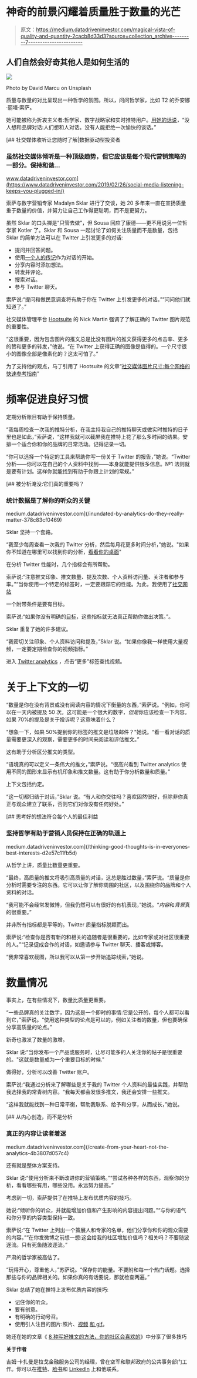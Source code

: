 # 神奇的前景闪耀着质量胜于数量的光芒

> 原文：<https://medium.datadriveninvestor.com/magical-vista-of-quality-and-quantity-2cacb8d33d3?source=collection_archive---------7----------------------->

## 人们自然会好奇其他人是如何生活的

![](img/476f6d6cd2115f279a9b77f9779a9b9f.png)

Photo by David Marcu on Unsplash

质量与数量的对比呈现出一种哲学的氛围。所以，问问哲学家，比如 T2 的乔安娜·丽塔·索萨。

她可能被称为折衷主义者:哲学家、数字战略家和实时推特用户。[用她的话说](https://joanarita.eu/)，“没人想和品牌对话:人们想和人对话。没有人能拒绝一次愉快的谈话。”

[](https://www.datadriveninvestor.com/2019/02/26/social-media-listening-keeps-you-plugged-in/) [## 社交媒体收听让您随时了解|数据驱动型投资者

### 虽然社交媒体倾听是一种顶级趋势，但它应该是每个现代营销策略的一部分。保持和谐…

www.datadriveninvestor.com](https://www.datadriveninvestor.com/2019/02/26/social-media-listening-keeps-you-plugged-in/) 

索萨与数字营销专家 Madalyn Sklar 进行了交谈，她 20 多年来一直在宣扬质量重于数量的价值，并努力让自己工作得更聪明，而不是更努力。

虽然 Sklar 的口头禅是“只管去做”，但 Sousa 回应了康德——更不用说另一位哲学家 Kotler 了。Sklar 和 Sousa 一起讨论了如何关注质量而不是数量，包括 Sklar 的简单方法可以在 Twitter 上引发更多的对话:

*   提问并回答问题。
*   使用[一个人的传记](https://blog.markgrowth.com/make-your-entire-profile-your-best-side-ddf7ae75307a)作为对话的开始。
*   分享内容时添加想法。
*   转发并评论。
*   搜索对话。
*   参与 Twitter 聊天。

索萨说:“提问和做民意调查将有助于你在 Twitter 上引发更多的对话。”“问问他们就知道了。”

社交媒体管理平台 [Hootsuite](https://twitter.com/hootsuite) 的 Nick Martin 强调了了解正确的 Twitter 图片规范的重要性。

“这很重要，因为包含图片的推文总是比没有图片的推文获得更多的点击率、更多的赞和更多的转发，”他说。“在 Twitter 上获得正确的图像是值得的。一个尺寸很小的图像全部是像素化的？这太可怕了。”

为了支持他的观点，马丁引用了 Hootsuite 的文章“[社交媒体图片尺寸:每个网络的快速参考指南](https://t.co/83hGJRGewO?amp=1)”

# **频率促进良好习惯**

定期分析账目有助于保持质量。

“我每周检查一次我的推特分析，在我主持我自己的推特聊天或做实时推特的日子里也是如此，”索萨说，“这样我就可以截屏我在推特上花了那么多时间的结果。安排一个适合你和你的品牌的日常活动。记得记录一切。

“你可以选择一个特定的工具来帮助你写一份关于 Twitter 的报告，”她说。“Twitter 分析——你可以在自己的个人资料中找到——本身就能提供很多信息。№1 法则就是要有计划。这样你就能找到有助于你跟上计划的常规。”

[](/inundated-by-analytics-do-they-really-matter-378c83cf0469) [## 被分析淹没:它们真的重要吗？

### 统计数据是了解你的听众的关键

medium.datadriveninvestor.com](/inundated-by-analytics-do-they-really-matter-378c83cf0469) 

Sklar 坚持一个套路。

“我至少每周查看一次我的 Twitter 分析，然后每月花更多时间分析，”她说。"如果你不知道在哪里可以找到你的分析，[看看你的桌面](https://analytics.twitter.com)"

在分析 Twitter 性能时，几个指标会有所帮助。

索萨说:“注意推文印象、推文数量、提及次数、个人资料访问量、关注者和参与率。”“当你使用一个特定的标签时，一定要跟踪它的性能。为此，我使用了[社交网站](https://twitter.com/socialertdotnet)

一个附带条件是要有目标。

索萨说:“如果你没有明确的[目标](https://medium.com/datadriveninvestor/make-it-your-business-to-set-goals-7b67b0765ab9)，这些指标就无法真正帮助你做出决策。”。

Sklar 重复了她的许多建议。

“我密切关注印象、个人资料访问和提及，”Sklar 说。“如果你像我一样使用大量视频，一定要定期检查你的视频指标。”

进入 [Twitter analytics](https://analytics.twitter.com/) ，点击“更多”标签查找视频。

# **关于上下文的一切**

“数量是你在没有背景或没有阅读内容的情况下衡量的东西，”索萨说。“例如，你可以在一天内被提及 50 次。这可能是一个很大的数字，*但是*你应该检查一下内容。如果 70%的提及是关于投诉呢？这意味着什么？

"想象一下，如果 50%提到你的标签的推文是垃圾邮件？"她说。“看一看对话的质量需要更深入的观察，需要更多的时间来阅读和评估推文。”

这有助于分析区分推文的类型。

“语境真的可以定义一条伟大的推文，”索萨说。“很高兴看到 Twitter analytics 使用不同的图形来显示有机印象和推文数量。这有助于你分析数量和质量。”

上下文包括约定。

“这一切都归结于对话，”Sklar 说。“有人和你交往吗？喜欢固然很好，但除非你真正与观众建立了联系，否则它们对你没有任何好处。”

[](/thinking-good-thoughts-is-in-everyones-best-interests-d2e57c11fb5d) [## 思考好的想法符合每个人的最佳利益

### 坚持哲学有助于营销人员保持在正确的轨道上

medium.datadriveninvestor.com](/thinking-good-thoughts-is-in-everyones-best-interests-d2e57c11fb5d) 

从哲学上讲，质量比数量更重要。

“最终，高质量的推文将吸引高质量的对话，这总是胜过数量，”索萨说。“质量是你分析时需要专注的东西。它可以让你了解你周围的社区，以及围绕你的品牌和个人资料的对话。

“我可能不会经常发微博，但我仍然可以有很好的有机表现，”她说。“*内容*和*背景*真的很重要。”

并非所有指标都是平等的。Twitter 质量指标脱颖而出。

索萨说:“检查你是否有新的和相关的追随者是很重要的，比如专家或对社区很重要的人。”“记录促成合作的对话，如邀请参与 Twitter 聊天、播客或博客。

“我非常喜欢截图，所以我可以从第一步开始追踪线索，”她说。

# **数量情况**

事实上，在有些情况下，数量比质量更重要。

“一些品牌真的关注数字，因为这是一个即时的事情:它是公开的，每个人都可以看到它，”索萨说。“使用这种类型的论点是可以的，例如关注者的数量，但也要确保分享高质量的论点。”

新奇也激发了数量的激增。

Sklar 说:“当你发布一个产品或服务时，让尽可能多的人关注你的帖子是很重要的。"这就是数量成为一个重要目标的时候."

做得好，分析可以改善 Twitter 账户。

索萨说:“我通过分析来了解哪些是关于我的 Twitter 个人资料的最佳实践，并帮助我选择我的常青树内容。“我每天都会发很多推文，我还会安排一些推文。

“这样我就能找到一种日常平衡，帮助我联系、给予和分享，从而成长，”她说。

[](/create-from-your-heart-not-the-analytics-4b3807d057c4) [## 从内心创造，而不是分析

### 真正的内容让读者着迷

medium.datadriveninvestor.com](/create-from-your-heart-not-the-analytics-4b3807d057c4) 

还有就是整体方案支持。

Sklar 说:“使用分析来不断改进你的营销策略。”“尝试各种各样的东西，观察你的分析，看看哪些有用，哪些没用。永远努力提高。”

考虑到一切，索萨提供了在推特上发布优质内容的技巧。

她说:“倾听你的听众，并就能增加价值和产生影响的内容提出问题。”“与你的语气和你分享的内容类型保持一致。

索萨说:“在 Twitter 上列出一个策展人和专家的名单，他们分享你和你的观众需要的内容。”“在你发微博之前想一想:这会给我的社区增加价值吗？相关吗？不要随波逐流。只有死鱼随波逐流。”

严肃的哲学家被高估了。

“玩得开心，尊重他人，”苏萨说。“保存你的能量。不要附和每一个热门话题。选择那些与你的品牌相关的。如果你真的有话要说，那就检查两遍。”

Sklar 总结了她在推特上发布优质内容的技巧:

*   记住你的听众。
*   要有创意。
*   有明确的行动号召。
*   使用引人注目的图片:照片、[视频](https://www.datadriveninvestor.com/2019/10/06/video-snaps-picture-perfect-content/) [和 gif](https://medium.com/datadriveninvestor/the-greatest-gif-of-all-is-fleeting-868d6220f69a)。

她还在她的文章《 [8 种写好推文的方法，你的社区会喜欢的](https://madalynsklar.com/2019/09/write-better-tweets/)》中分享了很多技巧

**关于作者**

吉姆·卡扎曼是拉戈金融服务公司的经理，曾在空军和联邦政府的公共事务部门工作。你可以在[推特](https://twitter.com/JKatzaman)、[脸书](https://www.facebook.com/jim.katzaman)和 [LinkedIn](https://www.linkedin.com/in/jim-katzaman-33641b21/) 上和他联系。